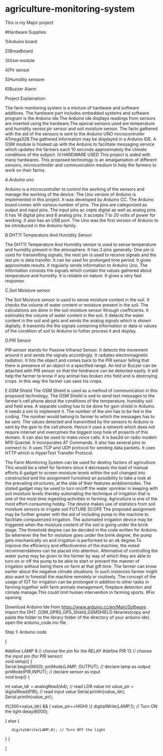 # agriculture-monitoring-system
This is my Major project  

#Hardware Supplies:

1)Arduino board

2)Breadboard

3)Gsm module

4)Pir sensor

5)Humidity sensore

6)Buzzer Alarm


Project Explaination:

The farm monitoring system is a mixture of hardware and software additives. The hardware part includes embedded systems and software program is the Arduino ide.The Arduino ide displays readings from sensors are inserted using the hardware.The special sensors used are temperature and humidity sensor,pir sensor and soil moisture sensor. The facts gathered with the aid of the sensors is sent to the Arduino UNO microcontroller ATmega328.The gathered information may be displayed in a Arduino IDE. A GSM module is hooked up with the Arduino to facilitate messaging service which updates the farmers each 10 seconds approximately the climate conditions of the subject. IV.HARDWARE USED This project is aided with many hardwares. This proposed technology is an amalgamation of different sensors, microcontroller and communication medium to help the farmers to work on their farms.

A.Arduino uno

Arduino is a microcontroller to control the working of the sensors and manage the working of the device. The Uno version of Arduino is implemented in this project. It was developed by Arduino CC. The Arduino board comes with various number of pins. The pins are categorized as output and input pins. The input pins ac cepts digital as well as analog pins. It has 14 digital pins and 6 analog pins. It accepts 7 to 20 volts of power for working. It also has an USB port. The Uno was the first version of Arduino to be introduced in the Arduino family.

B.DHT11 Temperature And Humidity Sensor

The DHT11 Temperature And Humidity sensor is used to sense temperature and humidity present in the atmosphere. It has 3 pins generally. One pin is used for transmitting signals, the next pin is used to receive signals and the last pin is data transfer. It can be used for prolonged time period. It gives approximate results. It regularly sends information to Arduino Uno. The information consists the signals which contain the values gathered about temperature and humidity. It is reliable on nature. It gives a very fast response.

C.Soil Moisture sensor

The Soil Moisture sensor is used to sense moisture content in the soil. It checks the volume of water content or moisture present in the soil. The calculations are done in the soil moisture sensor through coefficients. It estimates the volume of water content in the soil. It detects the water content in the soil and gets and sends the analog signals which is shown digitally. It transmits the the signals containing information or data or values of the condition of soil to Arduino to futher process it and display.

D.PIR Sensor

PIR sensor stands for Passive Infrared Sensor. It detects the movement around it and sends the signals accordingly. It radiates electromagnetic radiation. It hits the object and comes back to the PIR sensor telling that there is presence of an object in a specified range. An led or Buzzer can be attached with PIR sensor so that the hindrance can be detected easily. It will help the farmer to know if any animal has broken into field and is destroying crops. In this way the farmer can save his crops.

E.GSM Shield The GSM Shield is used as a method of communication in this proposed technology. The GSM Shield is sed to send text messages to the farmer’s cell phone about the conditions of the temperature, humidity soil and field area. A separate coding has to be done for gsm shield in Arduino. It needs a sim to implement it. The number of the sim has to be fed in the coding. The number would belong to farmer to which the messages has to be sent. The values detected and transmitted by the sensors to Arduino is sent by the gsm to the cell phone. Hence it uses a network which does not require internet and overcpmes the biggest loop hole of projects of this domain. It can also be used to make voice calls. It is bas3d on radio modem M10 Quectel. It incorporates AT Commands. It also has several pins to connect to. It uses TCP and UDP protocol for sending data packets. It uses HTTP which is HyperText Transfer Protocol.

The Farm Monitoring System can be used for destiny factors of agriculture. This would be a relief for farmers since it decreases the load of manual efforts A gadget to screen moisture levels within the soil changed into constructed and the assignment furnished an possibility to take a look at the prevailing structures, at the side of their features anddownsides. The stated gadget may be used to turn on/off the water sprinkler in keeping with soil moisture levels thereby automating the technique of irrigation that is one of the most time ingesting activities in farming. Agriculture is one of the most effort-consuming hobby. The device makes use of statistics from soil moisture sensors to irrigate soil FUTURE SCOPE The proposed assignment may be further greater with the aid of including pump to the machine to facilitate computerized irrigation. The automated irrigation device may be triggered when the moisture content of the soil is going under the brink stage. The threshold degree can be decided in the code written for Arduino. So whenever the fee for moisture goes under the brink degree, the pump gets mechanically on and irrigation is performed to an ok degree.To improve the efficiency and effectiveness of the machine, the noted recommendations can be placed into attention. Alternative of controlling the water pump may be given to the farmer by way of which they are able to turn on or off the pump to be able to start or prevent the manner of irrigation without being there on farm at that gift time. The farmer can know earlier about the negative climate situations. In such instances farmer might also want to forestall the machine remotely or routinely. The concept of the usage of IOT for irrigation can be prolonged in addition to other tasks in farming together with farm animals management, fireplace detection and climate manage.This could limit human intervention in farming sports. #For opening

Download Arduino Ide from https://www.arduino.cc/en/Main/Software .
Import the DHT ,GSM_GPRS_GPS_Shield_GSMSHIELD libraries(copy and paste the folder to the library folder of the directory of your arduino ide).
open the arduino_code.ino file .






Step 1: Arduino code

[

  #define LAMP  8  // choose the pin for the RELAY
#define PIR 13   // choose the input pin (for PIR sensor)                 
void setup()
{    
Serial.begin(9600);
  pinMode(LAMP, OUTPUT); // declare lamp as output
  pinMode(PIR,INPUT); // declare sensor as input                                                                                                                            
void loop() 
{
  
  
  int value_ldr = analogRead(A4); // read LDR value
  int value_pir = digitalRead(PIR); // read input value
  Serial.println(value_ldr);
  Serial.println(value_pir);

 if((300>value_ldr) && ( value_pir==HIGH) ){
       digitalWrite(LAMP,1);  // Turn ON the light
       delay(6000);
       
 
}
else {
  
       digitalWrite(LAMP,0); // Turn OFF the light
       
}
 }

]



